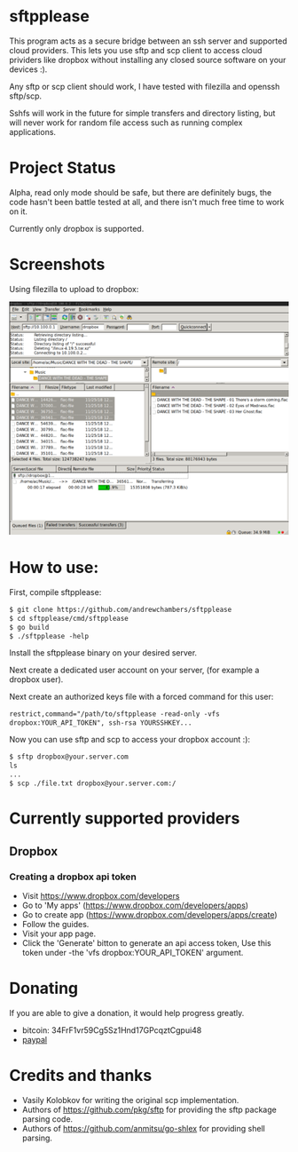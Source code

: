 # sftpplease

This program acts as a secure bridge between an ssh server and supported cloud providers.
This lets you use sftp and scp client to access cloud prividers like dropbox without
installing any closed source software on your devices :).

Any sftp or scp client should work, I have tested with filezilla and openssh sftp/scp.

Sshfs will work in the future for simple transfers and directory listing, but will never work for random
file access such as running complex applications.

# Project Status

Alpha, read only mode should be safe, but there are definitely bugs, the code hasn't been battle tested at all, and there
isn't much free time to work on it.

Currently only dropbox is supported.

# Screenshots

Using filezilla to upload to dropbox:

![filezilla_dropbox](./screenshots/filezilla_dropbox.png)

# How to use:

First, compile sftpplease:
```
$ git clone https://github.com/andrewchambers/sftpplease
$ cd sftpplease/cmd/sftpplease
$ go build
$ ./sftpplease -help
```

Install the sftpplease binary on your desired server.

Next create a dedicated user account on your server, (for example a dropbox user).

Next create an authorized keys file with a forced command for this user:

```
restrict,command="/path/to/sftpplease -read-only -vfs dropbox:YOUR_API_TOKEN", ssh-rsa YOURSSHKEY...
```

Now you can use sftp and scp to access your dropbox account :):

```
$ sftp dropbox@your.server.com
ls
...
$ scp ./file.txt dropbox@your.server.com:/
```

# Currently supported providers

## Dropbox

### Creating a dropbox api token

- Visit https://www.dropbox.com/developers
- Go to 'My apps' (https://www.dropbox.com/developers/apps)
- Go to create app (https://www.dropbox.com/developers/apps/create)
- Follow the guides.
- Visit your app page.
- Click the 'Generate' bitton to generate an api access token, Use this token under -the 'vfs dropbox:YOUR_API_TOKEN' argument.

# Donating

If you are able to give a donation, it would help progress greatly.

- bitcoin: 34FrF1vr59Cg5Sz1Hnd17GPcqztCgpui48
- [paypal](https://www.paypal.com/cgi-bin/webscr?cmd=_s-xclick&hosted_button_id=FLUPKG253245L&source=url)

# Credits and thanks

- Vasily Kolobkov for writing the original scp implementation.
- Authors of https://github.com/pkg/sftp for providing the sftp package parsing code.
- Authors of https://github.com/anmitsu/go-shlex for providing shell parsing.
